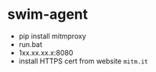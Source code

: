 # swim-agent

* pip install mitmproxy
* run.bat
* 1xx.xx.xx.x:8080
* install HTTPS cert from website `mitm.it`